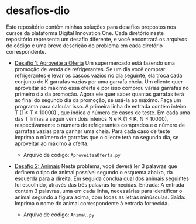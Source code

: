 # desafios-dio
Este repositório contém minhas soluções para desafios propostos nos cursos da plataforma Digital Innovation One. Cada diretório neste repositório representa um desafio diferente, e você encontrará os arquivos de código e uma breve descrição do problema em cada diretório correspondente.

- [Desafio 1: Aproveite a Oferta](https://github.com/alicefvictorino/desafios-dio/blob/00d74c6488ccd8c0f4a6e87687987ea9d1e3a725/AproveiteaOferta.py)
  Um supermercado está fazendo uma promoção de venda de refrigerantes. Se um dia você comprar refrigerantes e levar os cascos vazios no dia seguinte, ela troca cada conjunto de K garrafas vazias  por uma garrafa cheia. Um cliente quer aproveitar ao máximo essa oferta e por isso comprou várias garrafas no primeiro dia da promoção. Agora ele quer saber quantas garrafas terá ao final do segundo dia da promoção, se usá-la ao máximo. Faça um programa para calcular isso. A primeira linha de entrada contém inteiro T (1 ≤ T ≤ 10000) , que indica o número de casos de teste. Em cada uma das T linhas a seguir vêm dois inteiros N e K (1 ≤ K, N ≤ 10000), respectivamente o número de refrigerantes comprados e o número de garrafas vazias para ganhar uma cheia. Para cada caso de teste imprima o número de garrafas que o cliente terá no segundo dia, se aproveitar ao máximo a oferta.
  - Arquivo de código: `AproveiteaOferta.py`
 
- [Desafio 2: Animais](https://github.com/alicefvictorino/desafios-dio/blob/21eaf51640ea24e02ac5ac1068ee8088dc665257/Animal.py)
  Neste problema, você deverá ler 3 palavras que definem o tipo de animal possível segundo o esquema abaixo, da esquerda para a direita.  Em seguida conclua qual dos animais seguintes foi escolhido, através das três palavras fornecidas.
  Entrada: A entrada contém 3 palavras, uma em cada linha, necessárias para identificar o animal segundo a figura acima, com todas as letras minúsculas.
  Saída: Imprima o nome do animal correspondente à entrada fornecida.
  - Arquivo de código: `Animal.py`


